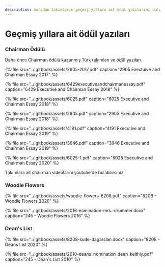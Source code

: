 ```yaml
---
description: buradan takımların geçmiş yıllara ait ödül yazılarını bulabilirsiniz.
---
```


# Geçmiş yıllara ait ödül yazıları

### Chairman Ödülü

Daha önce Chairman ödülü kazanmış Türk takımları ve ödül yazıları.

{% file src="../.gitbook/assets/2905-2017.pdf" caption="2905 Exectuive and Chairman Essay 2017" %}

{% file src="../.gitbook/assets/6429executiveandchairmanessay.pdf" caption="6429 Executive and Chairman Essay 2018" %}

{% file src="../.gitbook/assets/6025.pdf" caption="6025 Executive and Chairman Essay 2018" %}

{% file src="../.gitbook/assets/2905.pdf" caption="2905 Executive and Chairman Essay 2018" %}

{% file src="../.gitbook/assets/4191.pdf" caption="4191 Executive and Chairman Essay 2019" %}

{% file src="../.gitbook/assets/3646.pdf" caption="3646 Executive and Chairman Essay 2019" %}

{% file src="../.gitbook/assets/6025-1.pdf" caption="6025 Executive and Chairman Essay 2020" %}

Takımlara ait chairman videolarını youtube'de bulabilirsiniz.

### Woodie Flowers

{% file src="../.gitbook/assets/woodie-flowers-8208.pdf" caption="8208 - Woodie Flowers 2020" %}

{% file src="../.gitbook/assets/2016-nomination-mrs.-drummer.docx" caption="245 - Woodie Flowers 2016" %}

### Dean's List

{% file src="../.gitbook/assets/8208-sude-dagarslan.docx" caption="8208 - Deans List 2020" %}

{% file src="../.gitbook/assets/2010-deans\_nomination\_dean\_keithly.pdf" caption="245 - Dean\'s List 2010" %}



